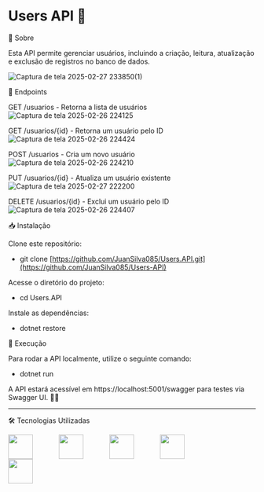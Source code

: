 # Users API 🚀



📌 Sobre

Esta API permite gerenciar usuários, incluindo a criação, leitura, atualização e exclusão de registros no banco de dados.

![Captura de tela 2025-02-27 233850(1)](https://github.com/user-attachments/assets/39c4ff13-f6f0-43f7-9b9a-e1444c9a90bb)

📡 Endpoints

GET /usuarios - Retorna a lista de usuários
![Captura de tela 2025-02-26 224125](https://github.com/user-attachments/assets/fab4dc5b-a3a0-43b7-897a-12e92587e241)


GET /usuarios/{id} - Retorna um usuário pelo ID
![Captura de tela 2025-02-26 224424](https://github.com/user-attachments/assets/770b62b6-0bfb-4834-a9fa-793496dc56a7)

POST /usuarios - Cria um novo usuário
![Captura de tela 2025-02-26 224210](https://github.com/user-attachments/assets/b3f4c78e-08ff-4b53-85c1-688dd9431fab)

PUT /usuarios/{id} - Atualiza um usuário existente
![Captura de tela 2025-02-27 222200](https://github.com/user-attachments/assets/b5f2ae88-400a-4bde-8121-4f48b4658fbb)

DELETE /usuarios/{id} - Exclui um usuário pelo ID
![Captura de tela 2025-02-26 224407](https://github.com/user-attachments/assets/946fd6c3-958c-4e03-9095-2a9be65ba096)


📥 Instalação

Clone este repositório:

- git clone [https://github.com/JuanSilva085/Users.API.git](https://github.com/JuanSilva085/Users-API)

Acesse o diretório do projeto:

- cd Users.API

Instale as dependências:

- dotnet restore

🚀 Execução

Para rodar a API localmente, utilize o seguinte comando:

- dotnet run

A API estará acessível em https://localhost:5001/swagger para testes via Swagger UI. 🧑‍💻

------------------------------------------------------------------------------------------------------------------------------------------------------------------------------------

🛠️ Tecnologias Utilizadas

<img align="left" width="50px" style="padding-right: 50px;" src="https://cdn.jsdelivr.net/gh/devicons/devicon@latest/icons/csharp/csharp-original.svg" />
          
<img align="left" width="50px" style="padding-right: 50px;" src="https://cdn.jsdelivr.net/gh/devicons/devicon@latest/icons/dotnetcore/dotnetcore-original.svg" /> 

<img align="left" width="50px" style="padding-right: 50px" src="https://miro.medium.com/v2/resize:fit:591/1*4HIU0YdDkj0dmGySVC5D_g.png" /> 

<img align="left" width="50px" style="padding-right: 50px" src="https://cdn.jsdelivr.net/gh/devicons/devicon@latest/icons/sqlite/sqlite-original-wordmark.svg" />   

<img align="left" width="50px" style="padding-right: 50px" src="https://cdn.jsdelivr.net/gh/devicons/devicon@latest/icons/swagger/swagger-original.svg" />
          
